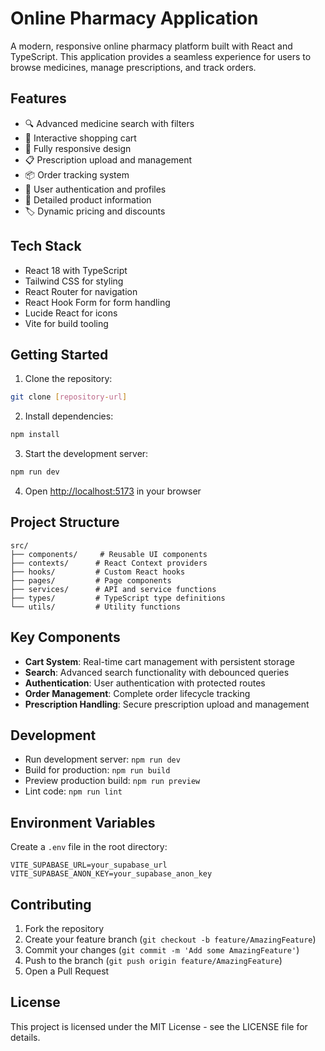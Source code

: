 # Online Pharmacy Application

A modern, responsive online pharmacy platform built with React and TypeScript. This application provides a seamless experience for users to browse medicines, manage prescriptions, and track orders.

## Features

- 🔍 Advanced medicine search with filters
- 🛒 Interactive shopping cart
- 📱 Fully responsive design
- 📋 Prescription upload and management
- 📦 Order tracking system
- 👤 User authentication and profiles
- 💊 Detailed product information
- 🏷️ Dynamic pricing and discounts

## Tech Stack

- React 18 with TypeScript
- Tailwind CSS for styling
- React Router for navigation
- React Hook Form for form handling
- Lucide React for icons
- Vite for build tooling

## Getting Started

1. Clone the repository:
```bash
git clone [repository-url]
```

2. Install dependencies:
```bash
npm install
```

3. Start the development server:
```bash
npm run dev
```

4. Open [http://localhost:5173](http://localhost:5173) in your browser

## Project Structure

```
src/
├── components/     # Reusable UI components
├── contexts/      # React Context providers
├── hooks/         # Custom React hooks
├── pages/         # Page components
├── services/      # API and service functions
├── types/         # TypeScript type definitions
└── utils/         # Utility functions
```

## Key Components

- **Cart System**: Real-time cart management with persistent storage
- **Search**: Advanced search functionality with debounced queries
- **Authentication**: User authentication with protected routes
- **Order Management**: Complete order lifecycle tracking
- **Prescription Handling**: Secure prescription upload and management

## Development

- Run development server: `npm run dev`
- Build for production: `npm run build`
- Preview production build: `npm run preview`
- Lint code: `npm run lint`

## Environment Variables

Create a `.env` file in the root directory:

```env
VITE_SUPABASE_URL=your_supabase_url
VITE_SUPABASE_ANON_KEY=your_supabase_anon_key
```

## Contributing

1. Fork the repository
2. Create your feature branch (`git checkout -b feature/AmazingFeature`)
3. Commit your changes (`git commit -m 'Add some AmazingFeature'`)
4. Push to the branch (`git push origin feature/AmazingFeature`)
5. Open a Pull Request

## License

This project is licensed under the MIT License - see the LICENSE file for details.